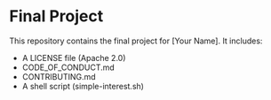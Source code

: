 # Final Project

This repository contains the final project for [Your Name]. It includes:
- A LICENSE file (Apache 2.0)
- CODE_OF_CONDUCT.md
- CONTRIBUTING.md
- A shell script (simple-interest.sh)


